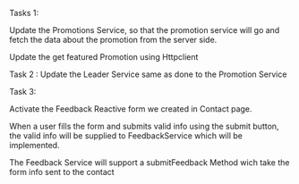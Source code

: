 Tasks 1:

Update the Promotions Service, so that the promotion service will go and fetch the data 
about the promotion from the server side.

Update the get featured Promotion using Httpclient

Task 2 : 
Update the Leader Service same as done to the Promotion Service

Task 3:

Activate the Feedback Reactive form we created in Contact page.

When a user fills the form and submits valid info using the submit button,
the valid info will be supplied to FeedbackService which will be implemented.

The Feedback Service will support a submitFeedback Method wich take the form info sent to the contact


